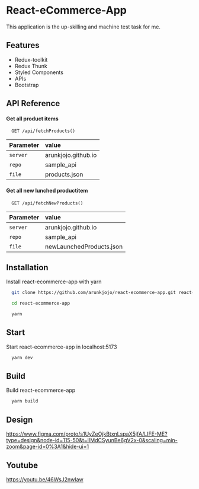 # React-eCommerce-App

This application is the up-skilling and machine test task for me.

## Features

- Redux-toolkit
- Redux Thunk
- Styled Components
- APIs
- Bootstrap

## API Reference

#### Get all product items

```http
  GET /api/fetchProducts()
```

| Parameter | value               |
| :-------- | :------------------ |
| `server`  | arunkjojo.github.io |
| `repo`    | sample_api          |
| `file`    | products.json       |

#### Get all new lunched productitem

```http
  GET /api/fetchNewProducts()
```

| Parameter | value                    |
| :-------- | :----------------------- |
| `server`  | arunkjojo.github.io      |
| `repo`    | sample_api               |
| `file`    | newLaunchedProducts.json |

## Installation

Install react-ecommerce-app with yarn

```bash
  git clone https://github.com/arunkjojo/react-ecommerce-app.git react-ecommerce-app

  cd react-ecommerce-app

  yarn
```

## Start

Start react-ecommerce-app in localhost:5173

```bash
  yarn dev
```

## Build

Build react-ecommerce-app

```bash
  yarn build
```

## Design

https://www.figma.com/proto/s1UyZeOjkBtxnLspaX5jfA/LIFE-ME?type=design&node-id=115-50&t=IIMdCSyunBe6gV2x-0&scaling=min-zoom&page-id=0%3A1&hide-ui=1

## Youtube

https://youtu.be/46WsJ2nwIaw

